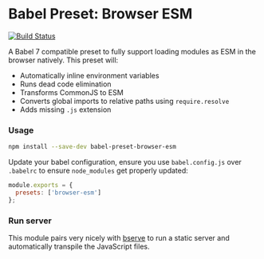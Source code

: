 # Babel Preset: Browser ESM

[![Build Status](https://travis-ci.org/tbranyen/babel-plugin-resolve-imports.svg?branch=master)](https://travis-ci.org/tbranyen/babel-plugin-resolve-imports)

A Babel 7 compatible preset to fully support loading modules as ESM in the
browser natively. This preset will:

- Automatically inline environment variables
- Runs dead code elimination
- Transforms CommonJS to ESM
- Converts global imports to relative paths using `require.resolve`
- Adds missing `.js` extension

### Usage

```sh
npm install --save-dev babel-preset-browser-esm
```

Update your babel configuration, ensure you use `babel.config.js` over
`.babelrc` to ensure `node_modules` get properly updated:

```javascript
module.exports = {
  presets: ['browser-esm']
};
```

### Run server

This module pairs very nicely with [bserve](https://github.com/tbranyen/bserve)
to run a static server and automatically transpile the JavaScript files.
